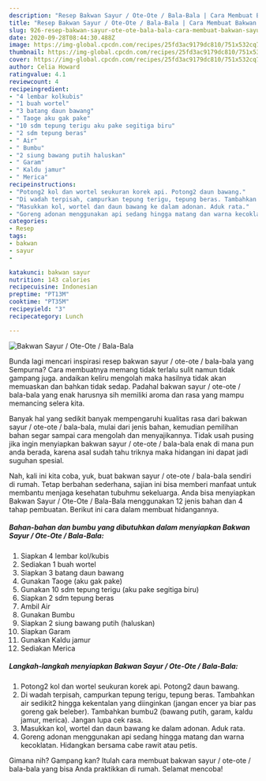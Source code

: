 ```yaml
---
description: "Resep Bakwan Sayur / Ote-Ote / Bala-Bala | Cara Membuat Bakwan Sayur / Ote-Ote / Bala-Bala Yang Sempurna"
title: "Resep Bakwan Sayur / Ote-Ote / Bala-Bala | Cara Membuat Bakwan Sayur / Ote-Ote / Bala-Bala Yang Sempurna"
slug: 926-resep-bakwan-sayur-ote-ote-bala-bala-cara-membuat-bakwan-sayur-ote-ote-bala-bala-yang-sempurna
date: 2020-09-28T08:44:30.488Z
image: https://img-global.cpcdn.com/recipes/25fd3ac9179dc810/751x532cq70/bakwan-sayur-ote-ote-bala-bala-foto-resep-utama.jpg
thumbnail: https://img-global.cpcdn.com/recipes/25fd3ac9179dc810/751x532cq70/bakwan-sayur-ote-ote-bala-bala-foto-resep-utama.jpg
cover: https://img-global.cpcdn.com/recipes/25fd3ac9179dc810/751x532cq70/bakwan-sayur-ote-ote-bala-bala-foto-resep-utama.jpg
author: Celia Howard
ratingvalue: 4.1
reviewcount: 4
recipeingredient:
- "4 lembar kolkubis"
- "1 buah wortel"
- "3 batang daun bawang"
- " Taoge aku gak pake"
- "10 sdm tepung terigu aku pake segitiga biru"
- "2 sdm tepung beras"
- " Air"
- " Bumbu"
- "2 siung bawang putih haluskan"
- " Garam"
- " Kaldu jamur"
- " Merica"
recipeinstructions:
- "Potong2 kol dan wortel seukuran korek api. Potong2 daun bawang."
- "Di wadah terpisah, campurkan tepung terigu, tepung beras. Tambahkan air sedikit2 hingga kekentalan yang diinginkan (jangan encer ya biar pas goreng gak beleber). Tambahkan bumbu2 (bawang putih, garam, kaldu jamur, merica). Jangan lupa cek rasa."
- "Masukkan kol, wortel dan daun bawang ke dalam adonan. Aduk rata."
- "Goreng adonan menggunakan api sedang hingga matang dan warna kecoklatan. Hidangkan bersama cabe rawit atau petis."
categories:
- Resep
tags:
- bakwan
- sayur
- 

katakunci: bakwan sayur  
nutrition: 143 calories
recipecuisine: Indonesian
preptime: "PT13M"
cooktime: "PT35M"
recipeyield: "3"
recipecategory: Lunch

---
```



![Bakwan Sayur / Ote-Ote / Bala-Bala](https://img-global.cpcdn.com/recipes/25fd3ac9179dc810/751x532cq70/bakwan-sayur-ote-ote-bala-bala-foto-resep-utama.jpg)

Bunda lagi mencari inspirasi resep bakwan sayur / ote-ote / bala-bala yang Sempurna? Cara membuatnya memang tidak terlalu sulit namun tidak gampang juga. andaikan keliru mengolah maka hasilnya tidak akan memuaskan dan bahkan tidak sedap. Padahal bakwan sayur / ote-ote / bala-bala yang enak harusnya sih memiliki aroma dan rasa yang mampu memancing selera kita.



Banyak hal yang sedikit banyak mempengaruhi kualitas rasa dari bakwan sayur / ote-ote / bala-bala, mulai dari jenis bahan, kemudian pemilihan bahan segar sampai cara mengolah dan menyajikannya. Tidak usah pusing jika ingin menyiapkan bakwan sayur / ote-ote / bala-bala enak di mana pun anda berada, karena asal sudah tahu triknya maka hidangan ini dapat jadi suguhan spesial.


Nah, kali ini kita coba, yuk, buat bakwan sayur / ote-ote / bala-bala sendiri di rumah. Tetap berbahan sederhana, sajian ini bisa memberi manfaat untuk membantu menjaga kesehatan tubuhmu sekeluarga. Anda bisa menyiapkan Bakwan Sayur / Ote-Ote / Bala-Bala menggunakan 12 jenis bahan dan 4 tahap pembuatan. Berikut ini cara dalam membuat hidangannya.

<!--inarticleads1-->

##### Bahan-bahan dan bumbu yang dibutuhkan dalam menyiapkan Bakwan Sayur / Ote-Ote / Bala-Bala:

1. Siapkan 4 lembar kol/kubis
1. Sediakan 1 buah wortel
1. Siapkan 3 batang daun bawang
1. Gunakan  Taoge (aku gak pake)
1. Gunakan 10 sdm tepung terigu (aku pake segitiga biru)
1. Siapkan 2 sdm tepung beras
1. Ambil  Air
1. Gunakan  Bumbu
1. Siapkan 2 siung bawang putih (haluskan)
1. Siapkan  Garam
1. Gunakan  Kaldu jamur
1. Sediakan  Merica




<!--inarticleads2-->

##### Langkah-langkah menyiapkan Bakwan Sayur / Ote-Ote / Bala-Bala:

1. Potong2 kol dan wortel seukuran korek api. Potong2 daun bawang.
1. Di wadah terpisah, campurkan tepung terigu, tepung beras. Tambahkan air sedikit2 hingga kekentalan yang diinginkan (jangan encer ya biar pas goreng gak beleber). Tambahkan bumbu2 (bawang putih, garam, kaldu jamur, merica). Jangan lupa cek rasa.
1. Masukkan kol, wortel dan daun bawang ke dalam adonan. Aduk rata.
1. Goreng adonan menggunakan api sedang hingga matang dan warna kecoklatan. Hidangkan bersama cabe rawit atau petis.




Gimana nih? Gampang kan? Itulah cara membuat bakwan sayur / ote-ote / bala-bala yang bisa Anda praktikkan di rumah. Selamat mencoba!
